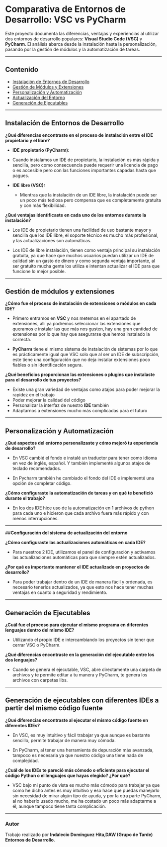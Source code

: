 # Comparativa de Entornos de Desarrollo: VSC vs PyCharm

Este proyecto documenta las diferencias, ventajas y experiencias al utilizar dos entornos de desarrollo populares: **Visual Studio Code (VSC)** y **PyCharm**. El análisis abarca desde la instalación hasta la personalización, pasando por la gestión de módulos y la automatización de tareas.

---

## Contenido

- [Instalación de Entornos de Desarrollo](#instalación-de-entornos-de-desarrollo)
- [Gestión de Módulos y Extensiones ](#gestión-de-extensiones-y-plugins)
- [Personalización y Automatización](#personalización-y-automatización)
- [Actualización del Entorno](#actualización-de-ides)
- [Generación de Ejecutables](#generación-de-ejecutables)
---

## Instalación de Entornos de Desarrollo

**¿Qué diferencias encontraste en el proceso de instalación entre el IDE propietario y el libre?**

- **IDE propietario (PyCharm):** 
 - Cuando instalamos un IDE de propietario, la instalación es más rápida y sencilla, pero como consecuencia puede requerir una licencia de pago o es accesible pero con las funciones importantes capadas hasta que pagues.
  
- **IDE libre (VSC):** 
  - Mientras que la instalación de un IDE libre, la instalación puede ser un poco más tediosa pero compensa que es completamente gratuita y con más flexibilidad.

**¿Qué ventajas identificaste en cada uno de los entornos durante la instalación?**

- Los IDE de propietario tienen una facilidad de uso bastante mayor y sencilla que los IDE libre, el soporte técnico es mucho más profesional, y las actualizaciones son automáticas.

- Los IDE de libre instalación, tienen como ventaja principal su instalación gratuita, ya que hace que muchos usuarios puedan utilizar un IDE de calidad sin un gasto de dinero y como segunda ventaja importante, al ser gratuito mucha gente los utiliza e intentan actualizar el IDE para que funcione lo mejor posible.

---

## Gestión de módulos y extensiones


**¿Cómo fue el proceso de instalación de extensiones o módulos en cada IDE?**

- Primero entramos en **VSC** y nos metemos en el apartado de extensiones, allí ya podremos seleccionar las extensiones que queramos e instalar las que más nos gusten, hay una gran cantidad de extensiones por lo que hay que asegurarse que hemos instalado la correcta.

- **PyCharm** tiene el mismo sistema de instalación de sistemas por lo que es prácticamente igual que VSC solo que al ser un IDE de subscripción, este tiene una configuración que no deja instalar extensiones poco fiables o sin identificación segura.



**¿Qué beneficios proporcionan las extensiones o plugins que instalaste para el desarrollo de tus proyectos?**

- Existe una gran variedad de ventajas como atajos para poder mejorar la rapidez en el trabajo
- Poder mejorar la calidad del código
- Personalizar la interfaz de nuestro **IDE** también
- Adaptarnos a extensiones mucho más complicadas para el futuro


---

## Personalización y Automatización

**¿Qué aspectos del entorno personalizaste y cómo mejoró tu experiencia de desarrollo?**

- En VSC cambié el fondo e instalé un traductor para tener como idioma en vez de inglés, español. Y también implementé algunos atajos de teclado recomendados.

- En Pycharm también he cambiado el fondo del IDE e implementé una opción de completar código.



**¿Cómo configuraste la automatización de tareas y en qué te benefició durante el trabajo?**


- En los dos IDE hice uso de la automatización en 1 archivos de python para cada uno e hicieron que cada archivo fuera más rápido y con menos interrupciones.



---

##**Configuración del sistema de actualización del entorno**

**¿Cómo configuraste las actualizaciones automáticas en cada IDE?**

- Para nuestros 2 IDE, utilizamos el panel de configuración y activamos las actualizaciones automáticas para que siempre estén actualizados.

**¿Por qué es importante mantener el IDE actualizado en proyectos de desarrollo?**

- Para poder trabajar dentro de un IDE de manera fácil y ordenada, es necesario tenerlos actualizados,
  ya que esto nos hace tener muchas ventajas en cuanto a seguridad y rendimiento.

---

## Generación de Ejecutables

**¿Cuál fue el proceso para ejecutar el mismo programa en diferentes lenguajes dentro del mismo IDE?**

- Utilizando el propio IDE e intercambiando los proyectos sin tener que cerrar VSC o PyCharm.




**¿Qué diferencias encontraste en la generación del ejecutable entre los dos lenguajes?**


- Cuando se genera el ejecutable, VSC, abre directamente una carpeta de archivos y te permite editar a tu manera y PyCharm, te genera los archivos con carpetas libs.


---

## Generación de ejecutables con diferentes IDEs a partir del mismo código fuente

**¿Qué diferencias encontraste al ejecutar el mismo código fuente en diferentes IDEs?**
- En VSC, es muy intuitivo y fácil trabajar ya que aunque es bastante sencillo, permite trabajar de manera muy cómoda.

- En PyCharm, al tener una herramienta de depuración más avanzada, tampoco es necesaria ya que nuestro código una tiene nada de complejidad.

**¿Cuál de los IDEs te pareció más cómodo o eficiente para ejecutar el código Python o el lenguajes que hayas elegido? ¿Por qué?**
- VSC bajo mi punto de vista es mucho más cómodo para trabajar ya que como he dicho antes es muy intuitivo y eso hace que puedas manejarlo sin necesidad de mirar algún tipo de ayuda,
y por la otra parte PyCharm, al no haberlo usado mucho, me ha costado un poco más adaptarme a él, aunque tampoco tiene tanta complicación.


---

### Autor

Trabajo realizado por **Indalecio Domínguez Hita**,**DAW (Grupo de Tarde)** **Entornos de Desarrollo**.

